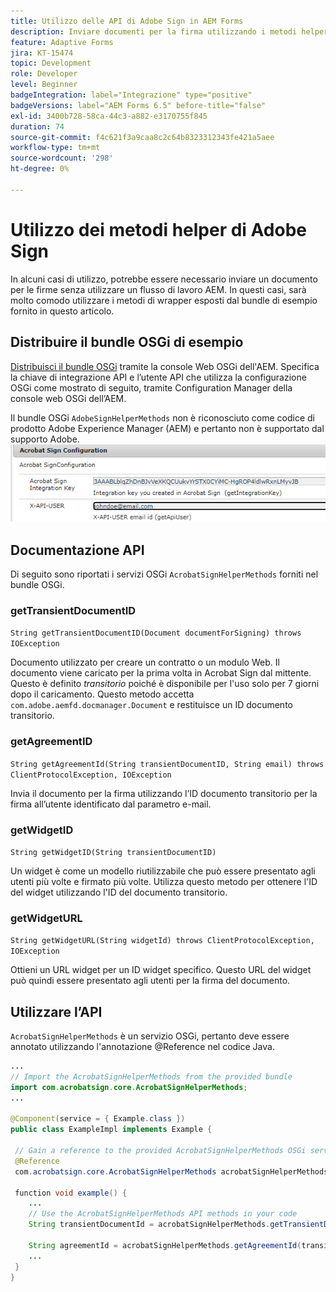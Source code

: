 ```yaml
---
title: Utilizzo delle API di Adobe Sign in AEM Forms
description: Inviare documenti per la firma utilizzando i metodi helper di Adobe Sign
feature: Adaptive Forms
jira: KT-15474
topic: Development
role: Developer
level: Beginner
badgeIntegration: label="Integrazione" type="positive"
badgeVersions: label="AEM Forms 6.5" before-title="false"
exl-id: 3400b728-58ca-44c3-a882-e3170755f845
duration: 74
source-git-commit: f4c621f3a9caa8c2c64b8323312343fe421a5aee
workflow-type: tm+mt
source-wordcount: '298'
ht-degree: 0%

---
```


# Utilizzo dei metodi helper di Adobe Sign

In alcuni casi di utilizzo, potrebbe essere necessario inviare un documento per le firme senza utilizzare un flusso di lavoro AEM. In questi casi, sarà molto comodo utilizzare i metodi di wrapper esposti dal bundle di esempio fornito in questo articolo.

## Distribuire il bundle OSGi di esempio

[Distribuisci il bundle OSGi](assets/AdobeSignHelperMethods.core-1.0.0-SNAPSHOT.jar) tramite la console Web OSGi dell&#39;AEM. Specifica la chiave di integrazione API e l’utente API che utilizza la configurazione OSGi come mostrato di seguito, tramite Configuration Manager della console web OSGi dell’AEM.

 Il bundle OSGi `AdobeSignHelperMethods` non è riconosciuto come codice di prodotto Adobe Experience Manager (AEM) e pertanto non è supportato dal supporto Adobe.
![firma-configurazione](assets/sign-configuration.png)


## Documentazione API

Di seguito sono riportati i servizi OSGi `AcrobatSignHelperMethods` forniti nel bundle OSGi.

### getTransientDocumentID

`String getTransientDocumentID(Document documentForSigning) throws IOException`


Documento utilizzato per creare un contratto o un modulo Web. Il documento viene caricato per la prima volta in Acrobat Sign dal mittente. Questo è definito _transitorio_ poiché è disponibile per l&#39;uso solo per 7 giorni dopo il caricamento. Questo metodo accetta `com.adobe.aemfd.docmanager.Document` e restituisce un ID documento transitorio.

### getAgreementID

`String getAgreementId(String transientDocumentID, String email) throws ClientProtocolException, IOException`

Invia il documento per la firma utilizzando l’ID documento transitorio per la firma all’utente identificato dal parametro e-mail.

### getWidgetID

`String getWidgetID(String transientDocumentID)`

Un widget è come un modello riutilizzabile che può essere presentato agli utenti più volte e firmato più volte. Utilizza questo metodo per ottenere l&#39;ID del widget utilizzando l&#39;ID del documento transitorio.

### getWidgetURL

`String getWidgetURL(String widgetId) throws ClientProtocolException, IOException`

Ottieni un URL widget per un ID widget specifico. Questo URL del widget può quindi essere presentato agli utenti per la firma del documento.

## Utilizzare l’API

`AcrobatSignHelperMethods` è un servizio OSGi, pertanto deve essere annotato utilizzando l&#39;annotazione @Reference nel codice Java.

```java
...
// Import the AcrobatSignHelperMethods from the provided bundle
import com.acrobatsign.core.AcrobatSignHelperMethods;
...

@Component(service = { Example.class })
public class ExampleImpl implements Example {

 // Gain a reference to the provided AcrobatSignHelperMethods OSGi service
 @Reference
 com.acrobatsign.core.AcrobatSignHelperMethods acrobatSignHelperMethods;

 function void example() { 
    ...
    // Use the AcrobatSignHelperMethods API methods in your code
    String transientDocumentId = acrobatSignHelperMethods.getTransientDocumentID(documentForSigning);

    String agreementId = acrobatSignHelperMethods.getAgreementId(transientDocumentID, "johndoe@example.com");
    ...
 }
}
```
